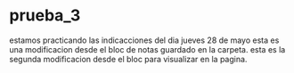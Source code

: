 # prueba_3
estamos practicando las indicacciones del dia jueves 28 de mayo
esta es una modificacion desde el bloc de notas guardado en la carpeta.
esta es la segunda modificacion desde el bloc para visualizar en la pagina.